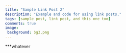 ```yaml
---
title: "Sample Link Post 2"
description: "Example and code for using link posts."
tags: [sample post, link post, and this one too]
comments: true
image:
 background: bg3.png
---
```

***whatever